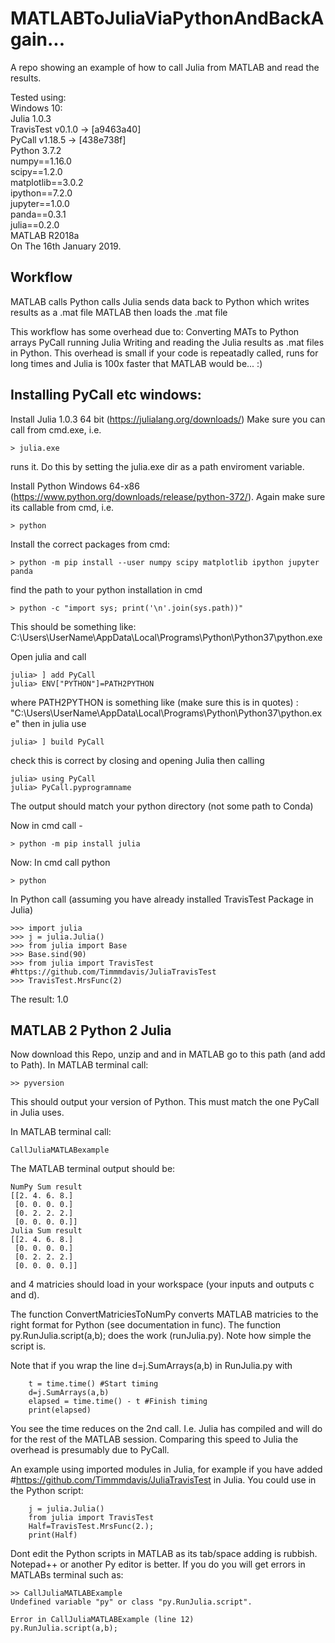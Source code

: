 # MATLABToJuliaViaPythonAndBackAgain...
A repo showing an example of how to call Julia from MATLAB and read the results. 

Tested using:  
Windows 10:  
Julia 1.0.3  
	TravisTest v0.1.0 -> [a9463a40]  
	PyCall v1.18.5 -> [438e738f]  
Python 3.7.2  
	numpy==1.16.0  
	scipy==1.2.0  
	matplotlib==3.0.2  
	ipython==7.2.0  
	jupyter==1.0.0  
	panda==0.3.1  
	julia==0.2.0  
MATLAB R2018a  
On The 16th January 2019.  

## Workflow
MATLAB calls
Python calls
Julia sends data back to
Python which writes results as a .mat file
MATLAB then loads the .mat file 

This workflow has some overhead due to:
Converting MATs to Python arrays
PyCall running Julia
Writing and reading the Julia results as .mat files in Python. 
This overhead is small if your code is repeatadly called, runs for long times and Julia is 100x faster that MATLAB would be... :)


## Installing PyCall etc windows:

Install Julia 1.0.3 64 bit (https://julialang.org/downloads/)
Make sure you can call from cmd.exe, i.e. 
```
> julia.exe 
```
runs it. Do this by setting the julia.exe dir as a path enviroment variable. 

Install Python Windows 64-x86 (https://www.python.org/downloads/release/python-372/). 
Again make sure its callable from cmd, i.e. 
```
> python 
```
Install the correct packages from cmd:
```
> python -m pip install --user numpy scipy matplotlib ipython jupyter panda
```
find the path to your python installation in cmd
```
> python -c "import sys; print('\n'.join(sys.path))"
```
This should be something like:
C:\\Users\\UserName\\AppData\\Local\\Programs\\Python\\Python37\\python.exe

Open julia and call 
```
julia> ] add PyCall
julia> ENV["PYTHON"]=PATH2PYTHON
```
where PATH2PYTHON is something like (make sure this is in quotes) :
"C:\\Users\\UserName\\AppData\\Local\\Programs\\Python\\Python37\\python.exe"
then in julia use
```
julia> ] build PyCall
```
check this is correct by closing and opening Julia then calling
```
julia> using PyCall 
julia> PyCall.pyprogramname
```
The output should match your python directory (not some path to Conda)

Now in cmd call - 
```
> python -m pip install julia
```

Now:
In cmd call python
```
> python
```
In Python call (assuming you have already installed TravisTest Package in Julia)
```
>>> import julia
>>> j = julia.Julia()
>>> from julia import Base
>>> Base.sind(90)
>>> from julia import TravisTest #https://github.com/Timmmdavis/JuliaTravisTest
>>> TravisTest.MrsFunc(2)
```
The result:
1.0


## MATLAB 2 Python 2 Julia
Now download this Repo, unzip and and in MATLAB go to this path (and add to Path). 
In MATLAB terminal call:
```
>> pyversion
```
This should output your version of Python. This must match the one PyCall in Julia uses. 

In MATLAB terminal call:
```
CallJuliaMATLABexample
```
The MATLAB terminal output should be:
```
NumPy Sum result
[[2. 4. 6. 8.]
 [0. 0. 0. 0.]
 [0. 2. 2. 2.]
 [0. 0. 0. 0.]]
Julia Sum result
[[2. 4. 6. 8.]
 [0. 0. 0. 0.]
 [0. 2. 2. 2.]
 [0. 0. 0. 0.]]
```
and 4 matricies should load in your workspace (your inputs and outputs c and d). 

The function ConvertMatriciesToNumPy converts MATLAB matricies to the right format for Python (see documentation in func). 
The function py.RunJulia.script(a,b); does the work (runJulia.py). Note how simple the script is.   

Note that if you wrap the line d=j.SumArrays(a,b) in RunJulia.py with
```
	t = time.time() #Start timing
	d=j.SumArrays(a,b)
	elapsed = time.time() - t #Finish timing
	print(elapsed)
```
You see the time reduces on the 2nd call. I.e. Julia has compiled and will do for the rest of the MATLAB session. 
Comparing this speed to Julia the overhead is presumably due to PyCall. 

An example using imported modules in Julia, for example if you have added #https://github.com/Timmmdavis/JuliaTravisTest in Julia. You could use in the Python script: 
```
	j = julia.Julia()
	from julia import TravisTest
	Half=TravisTest.MrsFunc(2.);
	print(Half)
```

Dont edit the Python scripts in MATLAB as its tab/space adding is rubbish. Notepad++ or another Py editor is better. 
If you do you will get errors in MATLABs terminal such as: 
```
>> CallJuliaMATLABExample
Undefined variable "py" or class "py.RunJulia.script".

Error in CallJuliaMATLABExample (line 12)
py.RunJulia.script(a,b);
```
